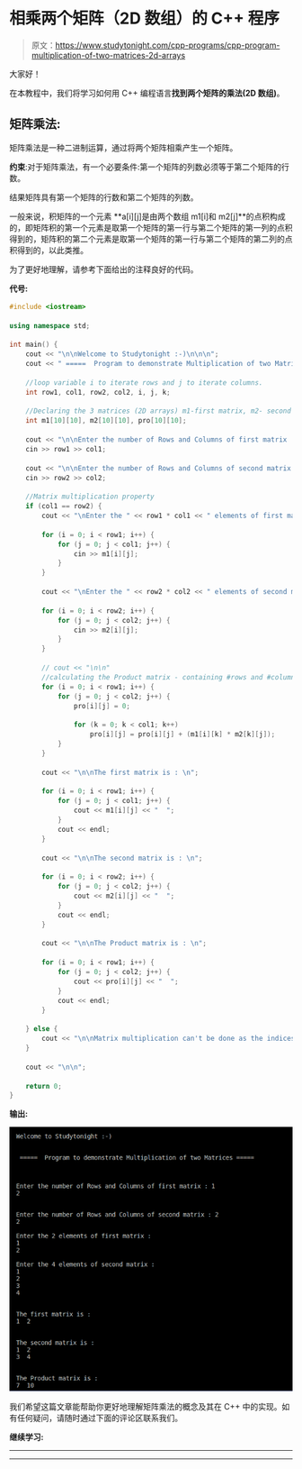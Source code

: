 # 相乘两个矩阵（2D 数组）的 C++ 程序

> 原文：<https://www.studytonight.com/cpp-programs/cpp-program-multiplication-of-two-matrices-2d-arrays>

大家好！

在本教程中，我们将学习如何用 C++ 编程语言**找到两个矩阵的乘法(2D 数组)**。

## 矩阵乘法:

矩阵乘法是一种二进制运算，通过将两个矩阵相乘产生一个矩阵。

**约束**:对于矩阵乘法，有一个必要条件:第一个矩阵的列数必须等于第二个矩阵的行数。

结果矩阵具有第一个矩阵的行数和第二个矩阵的列数。

一般来说，积矩阵的一个元素 **a[i][j]是由两个数组 m1[i]和 m2[j]**的点积构成的，即矩阵积的第一个元素是取第一个矩阵的第一行与第二个矩阵的第一列的点积得到的，矩阵积的第二个元素是取第一个矩阵的第一行与第二个矩阵的第二列的点积得到的，以此类推。

为了更好地理解，请参考下面给出的注释良好的代码。

**代号:**

```cpp
#include <iostream>

using namespace std;

int main() {
    cout << "\n\nWelcome to Studytonight :-)\n\n\n";
    cout << " =====  Program to demonstrate Multiplication of two Matrices ===== \n\n";

    //loop variable i to iterate rows and j to iterate columns.
    int row1, col1, row2, col2, i, j, k;

    //Declaring the 3 matrices (2D arrays) m1-first matrix, m2- second matrix and pro- stores the multiplication of the two matrices
    int m1[10][10], m2[10][10], pro[10][10];

    cout << "\n\nEnter the number of Rows and Columns of first matrix : ";
    cin >> row1 >> col1;

    cout << "\n\nEnter the number of Rows and Columns of second matrix : ";
    cin >> row2 >> col2;

    //Matrix multiplication property
    if (col1 == row2) {
        cout << "\nEnter the " << row1 * col1 << " elements of first matrix : \n";

        for (i = 0; i < row1; i++) {
            for (j = 0; j < col1; j++) {
                cin >> m1[i][j];
            }
        }

        cout << "\nEnter the " << row2 * col2 << " elements of second matrix : \n";

        for (i = 0; i < row2; i++) {
            for (j = 0; j < col2; j++) {
                cin >> m2[i][j];
            }
        }

        // cout << "\n\n"
        //calculating the Product matrix - containing #rows and #columns of the 1st and the 2nd matrix respectively.
        for (i = 0; i < row1; i++) {
            for (j = 0; j < col2; j++) {
                pro[i][j] = 0;

                for (k = 0; k < col1; k++)
                    pro[i][j] = pro[i][j] + (m1[i][k] * m2[k][j]);
            }
        }

        cout << "\n\nThe first matrix is : \n";

        for (i = 0; i < row1; i++) {
            for (j = 0; j < col1; j++) {
                cout << m1[i][j] << "  ";
            }
            cout << endl;
        }

        cout << "\n\nThe second matrix is : \n";

        for (i = 0; i < row2; i++) {
            for (j = 0; j < col2; j++) {
                cout << m2[i][j] << "  ";
            }
            cout << endl;
        }

        cout << "\n\nThe Product matrix is : \n";

        for (i = 0; i < row1; i++) {
            for (j = 0; j < col2; j++) {
                cout << pro[i][j] << "  ";
            }
            cout << endl;
        }

    } else {
        cout << "\n\nMatrix multiplication can't be done as the indices do not match!";
    }

    cout << "\n\n";

    return 0;
}
```

**输出:**

![C++ Multiplication of two matrices](img/437a57b3c14407f94ade299d108c2e6b.png)

我们希望这篇文章能帮助你更好地理解矩阵乘法的概念及其在 C++ 中的实现。如有任何疑问，请随时通过下面的评论区联系我们。

**继续学习:**

* * *

* * *